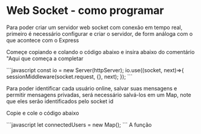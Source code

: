 <h1>Web Socket - como programar</h1>
<p>Para poder criar um servidor web socket com conexão em tempo real, primeiro é necessário configurar e criar o servidor, de form análoga com o que acontece com o Express</p>
<p>Começe copiando e colando o código abaixo e insira abaixo do comentário "Aqui que começa a completar</p>
```javascript
const io = new Server(httpServer);
  io.use((socket, next)=>{
    sessionMiddleware(socket.request, {}, next);
  });
```
<p>Para poder identificar cada usuário online, salvar suas mensagens e permitir mensagens privadas, será necessário salvá-los em um Map, note que eles serão identificados pelo socket id</p>
<p>Copie e cole o código abaixo</p>
```javascript
let connectedUsers = new Map();
```
A função 